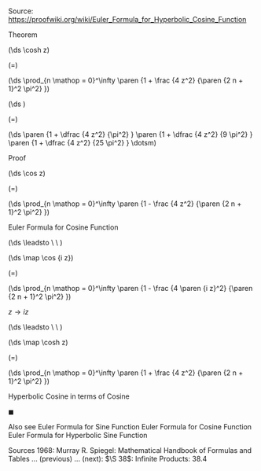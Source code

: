 # 

Source: https://proofwiki.org/wiki/Euler_Formula_for_Hyperbolic_Cosine_Function



Theorem













\(\ds \cosh z\)

\(=\)







\(\ds \prod_{n \mathop = 0}^\infty \paren {1 + \frac {4 z^2} {\paren {2 n + 1}^2 \pi^2} }\)




















\(\ds \)

\(=\)







\(\ds \paren {1 + \dfrac {4 z^2} {\pi^2} } \paren {1 + \dfrac {4 z^2} {9 \pi^2} } \paren {1 + \dfrac {4 z^2} {25 \pi^2} } \dotsm\)











Proof













\(\ds \cos z\)

\(=\)







\(\ds \prod_{n \mathop = 0}^\infty \paren {1 - \frac {4 z^2} {\paren {2 n + 1}^2 \pi^2} }\)





Euler Formula for Cosine Function








\(\ds \leadsto \ \ \)





\(\ds \map \cos {i z}\)

\(=\)







\(\ds \prod_{n \mathop = 0}^\infty \paren {1 - \frac {4 \paren {i z}^2} {\paren {2 n + 1}^2 \pi^2} }\)





$z \to i z$








\(\ds \leadsto \ \ \)





\(\ds \map \cosh z\)

\(=\)







\(\ds \prod_{n \mathop = 0}^\infty \paren {1 + \frac {4 z^2} {\paren {2 n + 1}^2 \pi^2} }\)





Hyperbolic Cosine in terms of Cosine



$\blacksquare$


Also see
Euler Formula for Sine Function
Euler Formula for Cosine Function
Euler Formula for Hyperbolic Sine Function


Sources
1968: Murray R. Spiegel: Mathematical Handbook of Formulas and Tables ... (previous) ... (next): $\S 38$: Infinite Products: $38.4$




